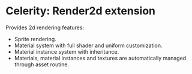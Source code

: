# Celerity: Render2d extension

Provides 2d rendering features:

- Sprite rendering.
- Material system with full shader and uniform customization.
- Material instance system with inheritance.
- Materials, material instances and textures are automatically managed through asset routine.
